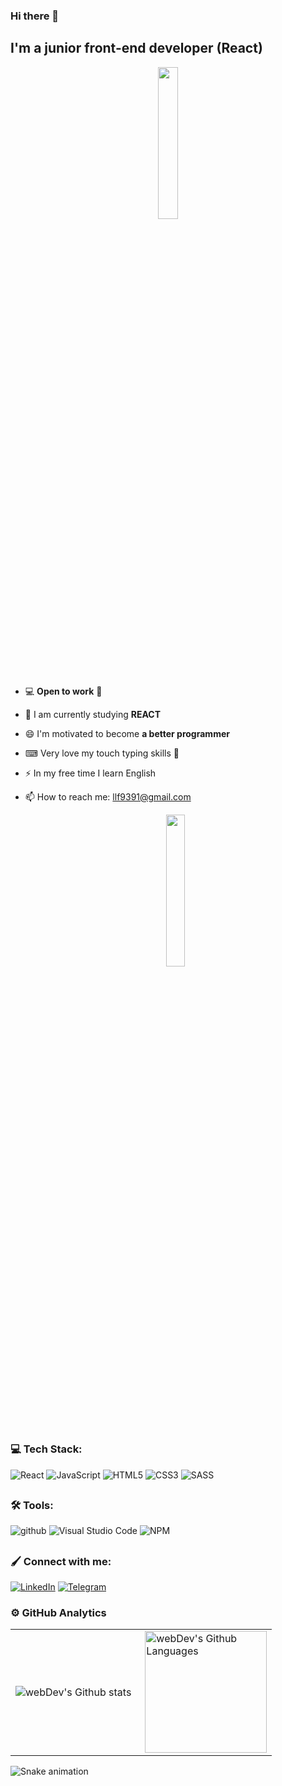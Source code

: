 ### Hi there 👋

## I'm a junior front-end developer (React)

<div align="center">
  <img src="https://media2.giphy.com/media/sLlA3D82b344w/giphy.gif" width ="25%"/>
</div>

- 💻 <b>Open to work</b> 💚
- 🌱 I am currently studying <b>REACT</b>
- 😄 I'm motivated to become <b>a better programmer</b>
- ⌨ Very love my touch typing skills 🖤
- ⚡ In my free time I learn English
- 📫 How to reach me: llf9391@gmail.com

  <div align="center">
      <img src="https://media.giphy.com/media/bAQH7WXKqtIBrPs7sR/giphy.gif" width ="25%"/>
  </div>

##

### 💻 Tech Stack:

![React](https://img.shields.io/badge/react-%2320232a.svg?style=for-the-badge&logo=react&logoColor=%2361DAFB)
![JavaScript](https://img.shields.io/badge/javascript-%23323330.svg?style=for-the-badge&logo=javascript&logoColor=%23F7DF1E)
![HTML5](https://img.shields.io/badge/html5-%23E34F26.svg?style=for-the-badge&logo=html5&logoColor=white)
![CSS3](https://img.shields.io/badge/css3-%231572B6.svg?style=for-the-badge&logo=css3&logoColor=white)
![SASS](https://img.shields.io/badge/SASS-hotpink.svg?style=for-the-badge&logo=SASS&logoColor=white)

##

### 🛠 Tools:

![github](https://img.shields.io/badge/-github-black?style=for-the-badge&logo=github&logoColor=white)
![Visual Studio Code](https://img.shields.io/badge/Visual%20Studio%20Code-0078d7.svg?style=for-the-badge&logo=visual-studio-code&logoColor=white)
![NPM](https://img.shields.io/badge/NPM-%23CB3837.svg?style=for-the-badge&logo=npm&logoColor=white)

##

### 🖌 Connect with me:

[![LinkedIn](https://img.shields.io/badge/linkedin-%230077B5.svg?style=for-the-badge&logo=linkedin&logoColor=white)](https://www.linkedin.com/in/ksenia-luv/)
[![Telegram](https://img.shields.io/badge/Telegram-2CA5E0?style=for-the-badge&logo=telegram&logoColor=white)](https://t.me/luv_ksuy)

### ⚙️ GitHub Analytics

<table>
  <tr>
    <td>
      <img align="left" src="https://github-readme-streak-stats.herokuapp.com/?user=KseniaLF&theme=dark" alt="webDev's Github stats" />
    </td>
    <td>
      <img height="195px" align="right" alt="webDev's Github Languages" src="https://github-readme-stats.vercel.app/api/top-langs/?username=anuraghazra&hide_progress=true&theme=dark" />
    </td>
  </tr>
</table>

![Snake animation](https://github.com/KseniaLF/KseniaLF/blob/output/github-contribution-grid-snake.svg)
